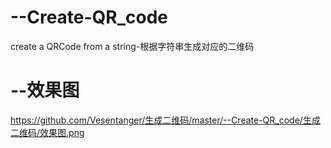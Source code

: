 # --Create-QR_code
create a QRCode from a string-根据字符串生成对应的二维码
# --效果图
https://github.com/Vesentanger/生成二维码/master/--Create-QR_code/生成二维码/效果图.png
